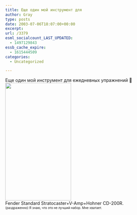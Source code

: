 ```yaml
---
title: Еще один мой инструмент для
author: Gray
type: posts
date: 2003-07-06T18:07:00+00:00
excerpt:
url: /3379
esml_socialcount_LAST_UPDATED:
  - 1497129843
essb_cache_expire:
  - 1615444509
categories:
  - Uncategorized

---
```








Еще один мой инструмент для ежедневных упражнений 🙂  
<img src="https://i1.wp.com/www.searchengines.ru/blog/images/guitar.jpg?resize=209%2C373" width="209" height="373" alt="" border="0" data-recalc-dims="1" />  
Fender Standard Stratocaster+V-Amp+Hohner CD-200R.  
<font size="1">(раздраженно) Я знаю, что это не лучший набор. Мне хватает.</font>